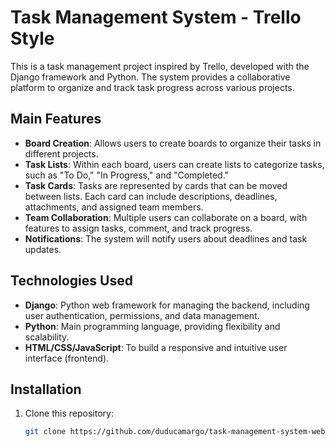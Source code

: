 # Task Management System - Trello Style

This is a task management project inspired by Trello, developed with the Django framework and Python. The system provides a collaborative platform to organize and track task progress across various projects.

## Main Features

- **Board Creation**: Allows users to create boards to organize their tasks in different projects.
- **Task Lists**: Within each board, users can create lists to categorize tasks, such as "To Do," "In Progress," and "Completed."
- **Task Cards**: Tasks are represented by cards that can be moved between lists. Each card can include descriptions, deadlines, attachments, and assigned team members.
- **Team Collaboration**: Multiple users can collaborate on a board, with features to assign tasks, comment, and track progress.
- **Notifications**: The system will notify users about deadlines and task updates.

## Technologies Used

- **Django**: Python web framework for managing the backend, including user authentication, permissions, and data management.
- **Python**: Main programming language, providing flexibility and scalability.
- **HTML/CSS/JavaScript**: To build a responsive and intuitive user interface (frontend).

## Installation

1. Clone this repository:
   ```bash
   git clone https://github.com/duducamargo/task-management-system-web.git
